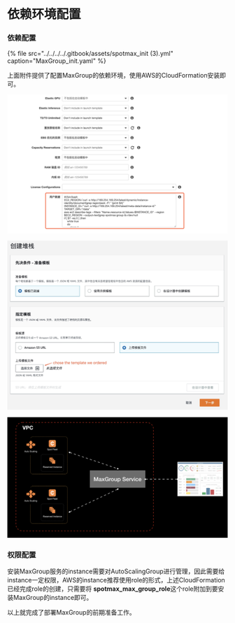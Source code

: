 # 依赖环境配置

### 依赖配置

{% file src="../../../../.gitbook/assets/spotmax\_init \(3\).yml" caption="MaxGroup\_init.yaml" %}

上面附件提供了配置MaxGroup的依赖环境，使用AWS的CloudFormation安装即可。

![](../../../../.gitbook/assets/image%20%2810%29.png)



![](../../../../.gitbook/assets/1568270337543.jpg)



![](../../../../.gitbook/assets/image%20%2829%29.png)

### 权限配置

安装MaxGroup服务的instance需要对AutoScalingGroup进行管理，因此需要给instance一定权限，AWS的instance推荐使用role的形式，上述CloudFormation已经完成role的创建，只需要将 **spotmax\_max\_group\_role**这个role附加到要安装MaxGroup的instance即可。

以上就完成了部署MaxGroup的前期准备工作。

